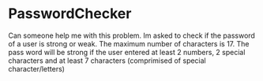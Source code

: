 # PasswordChecker

Can someone help me with this problem. Im asked to check if the password of a user is strong or weak. The maximum number of characters is 17. The pass word will be strong if the user entered at least 2 numbers, 2 special characters and at least 7 characters (comprimised of special character/letters)
